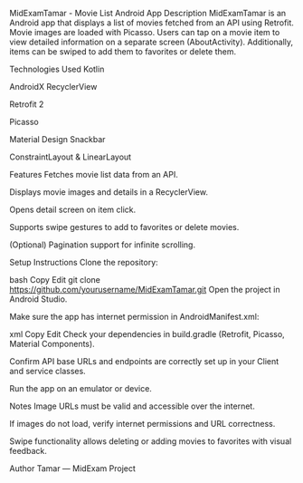 MidExamTamar - Movie List Android App
Description
MidExamTamar is an Android app that displays a list of movies fetched from an API using Retrofit. Movie images are loaded with Picasso. Users can tap on a movie item to view detailed information on a separate screen (AboutActivity). Additionally, items can be swiped to add them to favorites or delete them.

Technologies Used
Kotlin

AndroidX RecyclerView

Retrofit 2

Picasso

Material Design Snackbar

ConstraintLayout & LinearLayout

Features
Fetches movie list data from an API.

Displays movie images and details in a RecyclerView.

Opens detail screen on item click.

Supports swipe gestures to add to favorites or delete movies.

(Optional) Pagination support for infinite scrolling.

Setup Instructions
Clone the repository:

bash
Copy
Edit
git clone https://github.com/yourusername/MidExamTamar.git
Open the project in Android Studio.

Make sure the app has internet permission in AndroidManifest.xml:

xml
Copy
Edit
<uses-permission android:name="android.permission.INTERNET" />
Check your dependencies in build.gradle (Retrofit, Picasso, Material Components).

Confirm API base URLs and endpoints are correctly set up in your Client and service classes.

Run the app on an emulator or device.

Notes
Image URLs must be valid and accessible over the internet.

If images do not load, verify internet permissions and URL correctness.

Swipe functionality allows deleting or adding movies to favorites with visual feedback.

Author
Tamar — MidExam Project
